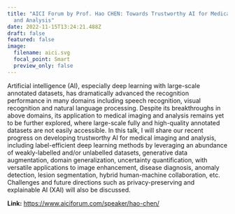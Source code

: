 ```yaml
---
title: "AICI Forum by Prof. Hao CHEN: Towards Trustworthy AI for Medical Imaging
  and Analysis"
date: 2022-11-15T13:24:21.488Z
draft: false
featured: false
image:
  filename: aici.svg
  focal_point: Smart
  preview_only: false
---
```

Artificial intelligence (AI), especially deep learning with large-scale annotated datasets, has dramatically advanced the recognition performance in many domains including speech recognition, visual recognition and natural language processing. Despite its breakthroughs in above domains, its application to medical imaging and analysis remains yet to be further explored, where large-scale fully and high-quality annotated datasets are not easily accessible. In this talk, I will share our recent progress on developing trustworthy AI for medical imaging and analysis, including label-efficient deep learning methods by leveraging an abundance of weakly-labelled and/or unlabelled datasets, generative data augmentation, domain generalization, uncertainty quantification, with versatile applications to image enhancement, disease diagnosis, anomaly detection, lesion segmentation, hybrid human-machine collaboration, etc. Challenges and future directions such as privacy-preserving and explainable AI (XAI) will also be discussed.



**Link:** <https://www.aiciforum.com/speaker/hao-chen/>